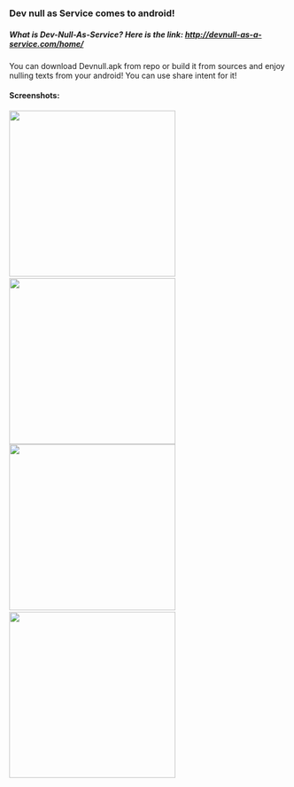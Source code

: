 ### Dev null as Service comes to android!

##### What is Dev-Null-As-Service? Here is the link: http://devnull-as-a-service.com/home/

You can download Devnull.apk from repo or build it from sources and enjoy nulling texts from your android! You can use share intent for it!

#### Screenshots:
 
<img src="http://habrastorage.org/storage3/9aa/7d4/5c4/9aa7d45c4f52e0fae79f6720b8d7865d.png" width="300px"/>
&nbsp;
<img src="http://habrastorage.org/storage3/1a2/415/58c/1a241558c118b841daae4b7c80f53a9b.png" width="300px"/>

<img src="http://habrastorage.org/storage3/65f/f09/e30/65ff09e302931acbde0291e156315e1f.png" width="300px"/> 
&nbsp;
<img src="http://habrastorage.org/storage3/1b2/aa6/948/1b2aa6948a0e7c3e5ca9312d618ce691.png" width="300px"/>
